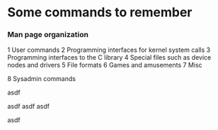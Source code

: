 # Some commands to remember

### Man page organization
1	User commands
2 Programming interfaces for kernel system calls
3 Programming interfaces to the C library
4 Special files such as device nodes and drivers
5 File formats
6 Games and amusements
7 Misc

8 Sysadmin commands

asdf


asdf
asdf
asdf




asdf
